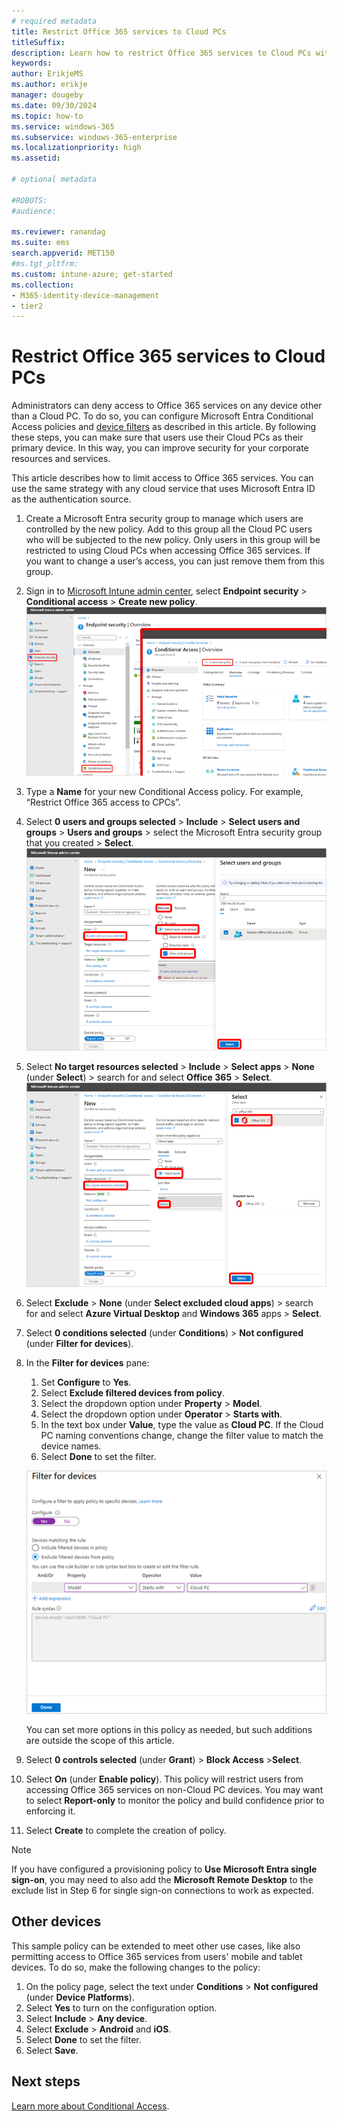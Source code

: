 ```yaml
---
# required metadata
title: Restrict Office 365 services to Cloud PCs
titleSuffix:
description: Learn how to restrict Office 365 services to Cloud PCs with Windows 365
keywords:
author: ErikjeMS  
ms.author: erikje
manager: dougeby
ms.date: 09/30/2024
ms.topic: how-to
ms.service: windows-365
ms.subservice: windows-365-enterprise
ms.localizationpriority: high
ms.assetid: 

# optional metadata

#ROBOTS:
#audience:

ms.reviewer: ranandag
ms.suite: ems
search.appverid: MET150
#ms.tgt_pltfrm:
ms.custom: intune-azure; get-started
ms.collection:
- M365-identity-device-management
- tier2
---
```


# Restrict Office 365 services to Cloud PCs

Administrators can deny access to Office 365 services on any device other than a Cloud PC. To do so, you can configure Microsoft Entra Conditional Access policies and [device filters](/azure/active-directory/conditional-access/concept-condition-filters-for-devices) as described in this article. By following these steps, you can make sure that users use their Cloud PCs as their primary device. In this way, you can improve security for your corporate resources and services.

This article describes how to limit access to Office 365 services. You can use the same strategy with any cloud service that uses Microsoft Entra ID as the authentication source.

1. Create a Microsoft Entra security group to manage which users are controlled by the new policy. Add to this group all the Cloud PC users who will be subjected to the new policy. Only users in this group will be restricted to using Cloud PCs when accessing Office 365 services. If you want to change a user’s access, you can just remove them from this group.
2. Sign in to [Microsoft Intune admin center](https://go.microsoft.com/fwlink/?linkid=2109431), select **Endpoint security** > **Conditional access** > **Create new policy**.
    ![Create conditional access policy screen shot](./media/restrict-office-365-cloud-pcs/create-conditional-policy.png)
3. Type a **Name** for your new Conditional Access policy. For example, “Restrict Office 365 access to CPCs”.
4. Select **0 users and groups selected** > **Include** > **Select users and groups** > **Users and groups** > select the Microsoft Entra security group that you created > **Select**.
    ![Select group screen shot](./media/restrict-office-365-cloud-pcs/select-group.png)
5. Select **No target resources selected** > **Include** > **Select apps** > **None** (under **Select**) > search for and select **Office 365** > **Select**.
    ![Select apps to include](./media/restrict-office-365-cloud-pcs/include-apps.png)
6. Select **Exclude** > **None** (under **Select excluded cloud apps**) > search for and select **Azure Virtual Desktop** and **Windows 365** apps > **Select**.
7. Select **0 conditions selected** (under **Conditions**) > **Not configured** (under **Filter for devices**).
8. In the **Filter for devices** pane:
    1. Set **Configure** to **Yes**.
    2. Select **Exclude filtered devices from policy**.
    3. Select the dropdown option under **Property** > **Model**.
    4. Select the dropdown option under **Operator** > **Starts with**.
    5. In the text box under **Value**, type the value as **Cloud PC**. If the Cloud PC naming conventions change, change the filter value to match the device names.
    6. Select **Done** to set the filter.

   ![Configure filtering devices](./media/restrict-office-365-cloud-pcs/filter-devices-configure.png)

    You can set more options in this policy as needed, but such additions are outside the scope of this article.
9. Select **0 controls selected** (under **Grant**) > **Block Access** >**Select**.
10. Select **On** (under **Enable policy**). This policy will restrict users from accessing Office 365 services on non-Cloud PC devices. You may want to select **Report-only** to monitor the policy and build confidence prior to enforcing it.
11. Select **Create** to complete the creation of policy.

>[!NOTE]
>If you have configured a provisioning policy to **Use Microsoft Entra single sign-on**, you may need to also add the **Microsoft Remote Desktop** to the exclude list in Step 6 for single sign-on connections to work as expected.

## Other devices

This sample policy can be extended to meet other use cases, like also permitting access to Office 365 services from users' mobile and tablet devices. To do so, make the following changes to the policy:

1. On the policy page, select the text under **Conditions** > **Not configured** (under **Device Platforms**).
2. Select **Yes** to turn on the configuration option.
3. Select **Include** > **Any device**.
4. Select **Exclude** > **Android** and **iOS**.
5. Select **Done** to set the filter.
6. Select **Save**.

<!-- ########################## -->
## Next steps

[Learn more about Conditional Access](/en-us/azure/active-directory/conditional-access/overview).
